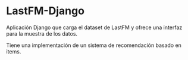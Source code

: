 # LastFM-Django

Aplicación Django que carga el dataset de LastFM y ofrece una interfaz para la muestra de los datos.

Tiene una implementación de un sistema de recomendación basado en items.
